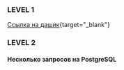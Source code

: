 ### LEVEL 1

[Ссылка на дашик](https://datalens.yandex.cloud/rppib79swm5md?_theme=dark&_no_controls=1){target="_blank"}

### LEVEL 2
#### Несколько запросов на PostgreSQL

```sql


```
